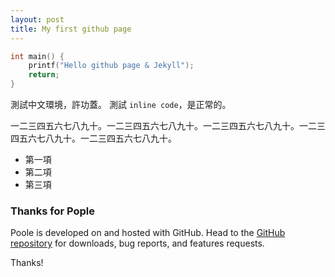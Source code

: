 ```yaml
---
layout: post
title: My first github page
---
```


```c
int main() {
    printf("Hello github page & Jekyll");
    return;
}
```

測試中文環境，許功蓋。
測試 `inline code`，是正常的。

一二三四五六七八九十。一二三四五六七八九十。一二三四五六七八九十。一二三四五六七八九十。一二三四五六七八九十。

- 第一項
- 第二項
- 第三項


### Thanks for Pople

Poole is developed on and hosted with GitHub. Head to the <a href="https://github.com/poole/poole">GitHub repository</a> for downloads, bug reports, and features requests.

Thanks!
